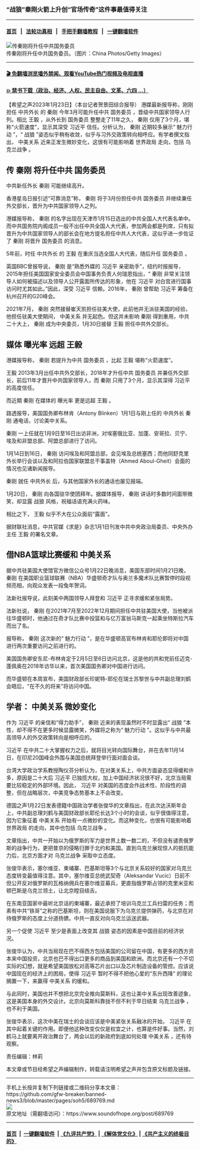 ### “战狼”秦刚火箭上升创“官场传奇”这件事最值得关注
------------------------

#### [首页](https://github.com/gfw-breaker/banned-news3/blob/master/README.md) &nbsp;&nbsp;|&nbsp;&nbsp; [法轮功真相](https://github.com/begood0513/basic/blob/master/README.md)  &nbsp;&nbsp;|&nbsp;&nbsp; [手把手翻墙教程](https://github.com/gfw-breaker/guides/wiki)  &nbsp;&nbsp;|&nbsp;&nbsp; [一键翻墙软件](https://github.com/gfw-breaker/nogfw/blob/master/README.md)  



<div><img alt="传秦刚将升任中共国务委员" src="https://img.soundofhope.org/2023-01/1674504852316.jpg"/>
<br/><figcaption class="caption">
 传秦刚将升任中共国务委员。（图片：China Photos/Getty Images）
</figcaption></div><hr/>

#### [ 🎬  免翻墙浏览墙外禁闻、观看YouTube热门视频及电视直播](https://github.com/gfw-breaker/HelloWorld)

#### [ 💥  禁书下载（政治、经济、人权、民主自由、文革、六四 ...）](https://github.com/gfw-breaker/books/blob/master/README.md)

<div><div class="Content__Wrapper sc-1bvya0-0 elmmKw article_body" itemprop="articleBody">
 <div id="post_place_1">
 </div>
 <p class="meta-top">
  <span class="meta">
   【希望之声2023年1月23日】（本台记者贺景田综合报导）
  </span>
  港媒最新报导称，刚刚担任
  <ok href="/term/144268">
   中共外长
  </ok>
  的
  <ok href="/term/520079">
   秦刚
  </ok>
  今年3月可能升任中共
  <ok href="/term/84431">
   国务委员
  </ok>
  ，晋级中共国家领导人行列。相比
  <ok href="/term/19924">
   王毅
  </ok>
  ，从外长到
  <ok href="/term/84431">
   国务委员
  </ok>
  整整走了11年之久，
  <ok href="/term/520079">
   秦刚
  </ok>
  仅用了3个月，堪称“火箭速度”，显示其深受
  <ok href="/term/1063">
   习近平
  </ok>
  信任。分析认为，
  <ok href="/term/520079">
   秦刚
  </ok>
  近期较多展示“
  <ok href="/term/831213">
   魅力行动
  </ok>
  ”，“
  <ok href="/term/3714">
   战狼
  </ok>
  ”姿态似乎稍有收敛，似乎与习外交政策转向相呼应。有学者撰文指出，
  <ok href="/term/7514">
   中美关系
  </ok>
  近来正发生微妙变化，这很有可能影响着
  <ok href="/term/761819">
   世界政局
  </ok>
  走向，包括
  <ok href="/term/702178">
   乌克兰战争
  </ok>
  。
 </p>
 <h2>
  <strong>
   传
   <ok href="/term/520079">
    秦刚
   </ok>
   将升任中共
   <ok href="/term/84431">
    国务委员
   </ok>
  </strong>
 </h2>
 <p>
  中共新任外长
  <ok href="/term/520079">
   秦刚
  </ok>
  可能继续高升。
 </p>
 <p>
  香港星岛日报引述“可靠消息”称，
  <ok href="/term/520079">
   秦刚
  </ok>
  将于3月份担任中共
  <ok href="/term/84431">
   国务委员
  </ok>
  并继续兼任外交部长，晋升为中共国家领导人之列。
 </p>
 <p>
  港媒报导称，
  <ok href="/term/520079">
   秦刚
  </ok>
  的名字出现在天津市1月15日选出的中共全国人大代表名单中。而中共国务院内阁成员一般不出任中共全国人大代表，参加两会都是列席，只有拟晋升为中共国家领导人的部长会在地方提名担任中共人大代表，这似乎进一步佐证了
  <ok href="/term/520079">
   秦刚
  </ok>
  将晋升
  <ok href="/term/84431">
   国务委员
  </ok>
  的消息。
 </p>
 <p>
  5年前，时任
  <ok href="/term/144268">
   中共外长
  </ok>
  的
  <ok href="/term/19924">
   王毅
  </ok>
  在重庆当选全国人大代表，随后升任
  <ok href="/term/84431">
   国务委员
  </ok>
  。
 </p>
 <p>
  英国BBC曾报导说，
  <ok href="/term/520079">
   秦刚
  </ok>
  是“熟悉外媒的
  <ok href="/term/1063">
   习近平
  </ok>
  亲密助手”，纽约时报报导，2015年担任美国国家安全委员会中国事务负责人何瑞恩指出，“
  <ok href="/term/520079">
   秦刚
  </ok>
  非常关注领导人如何被描述以及领导人公开露面所传达的形象，他在
  <ok href="/term/1063">
   习近平
  </ok>
  对白宫进行国事访问时尤其如此。”因此，深受
  <ok href="/term/1063">
   习近平
  </ok>
  信赖。2016年，
  <ok href="/term/520079">
   秦刚
  </ok>
  曾帮助
  <ok href="/term/1063">
   习近平
  </ok>
  筹备在杭州召开的G20峰会。
 </p>
 <p>
  2021年7月，
  <ok href="/term/520079">
   秦刚
  </ok>
  突然接替崔天凯担任驻美大使，此前他并无派驻美国的经验，他担任驻美大使期间，
  <ok href="/term/7514">
   中美关系
  </ok>
  并无起色。但这并未影响
  <ok href="/term/520079">
   秦刚
  </ok>
  得到重用，中共二十大上，
  <ok href="/term/520079">
   秦刚
  </ok>
  成为中央委员，1月30日接替
  <ok href="/term/19924">
   王毅
  </ok>
  担任中共外交部长。
 </p>
 <h2>
  <strong>
   媒体
   <ok href="/term/831216">
    曝光率
   </ok>
   远超
   <ok href="/term/19924">
    王毅
   </ok>
  </strong>
 </h2>
 <p>
  港媒报导称，
  <ok href="/term/520079">
   秦刚
  </ok>
  若提升为中共
  <ok href="/term/84431">
   国务委员
  </ok>
  ，比起
  <ok href="/term/19924">
   王毅
  </ok>
  堪称“火箭速度”。
 </p>
 <p>
  <ok href="/term/19924">
   王毅
  </ok>
  2013年3月出任中共外交部长，2018年才升任中共
  <ok href="/term/84431">
   国务委员
  </ok>
  并兼任外交部长，前后11年才晋升中共国家领导人，而
  <ok href="/term/520079">
   秦刚
  </ok>
  只用了3个月，显示其深得
  <ok href="/term/1063">
   习近平
  </ok>
  的高度信任。
 </p>
 <p>
  而近期
  <ok href="/term/520079">
   秦刚
  </ok>
  在媒体的
  <ok href="/term/831216">
   曝光率
  </ok>
  更是远超
  <ok href="/term/19924">
   王毅
  </ok>
  。
 </p>
 <p>
  路透报导，美国国务卿布林肯（Antony Blinken）1月1日与刚上任的
  <ok href="/term/144268">
   中共外长
  </ok>
  <ok href="/term/520079">
   秦刚
  </ok>
  通电话，讨论美中关系。
 </p>
 <p>
  <ok href="/term/520079">
   秦刚
  </ok>
  一上任就在1月9日至16日出访非洲，对埃塞俄比亚、加蓬、安哥拉、贝宁、埃及和非盟总部、阿盟总部进行了访问。
 </p>
 <p>
  1月14日到16日，
  <ok href="/term/520079">
   秦刚
  </ok>
  访问埃及和阿盟总部，会见埃及总统塞西；而他同舒克里外长举行会谈以及和阿拉伯国家联盟总干事盖特（Ahmed Aboul-Gheit）会面的情况也见诸新闻报导。
 </p>
 <p>
  <ok href="/term/520079">
   秦刚
  </ok>
  就任
  <ok href="/term/144268">
   中共外长
  </ok>
  后，与其他国家外长的通话也屡见报端。
 </p>
 <p>
  1月20日，
  <ok href="/term/520079">
   秦刚
  </ok>
  向各国驻华使团拜年。据媒体报导，
  <ok href="/term/520079">
   秦刚
  </ok>
  讲话时多数时间面带微笑，却显露
  <ok href="/term/3714">
   战狼
  </ok>
  风格，祝福话语充满火药味。
 </p>
 <p>
  相比之下，
  <ok href="/term/19924">
   王毅
  </ok>
  似乎不大在公众面前“露面”。
 </p>
 <p>
  据财联社消息，中共官媒《求是》杂志1月1日刊发中共中央政治局委员、中央外办主任
  <ok href="/term/19924">
   王毅
  </ok>
  的署名文章。
 </p>
 <h2>
  <strong>
   借NBA篮球比赛缓和
   <ok href="/term/7514">
    中美关系
   </ok>
  </strong>
 </h2>
 <p>
  据中共驻美国大使馆官方微信公众号1月22日晚消息，美国东部时间1月21日晚，
  <ok href="/term/520079">
   秦刚
  </ok>
  在美国职业篮球联赛（NBA）华盛顿奇才队与奥兰多魔术队比赛暂停时段视频亮相，向观众发表一段兔年贺词。
 </p>
 <p>
  法新社报导说，此刻美中两国领导人拜登和
  <ok href="/term/1063">
   习近平
  </ok>
  正寻求缓和紧张局势。
 </p>
 <p>
  法新社说，
  <ok href="/term/520079">
   秦刚
  </ok>
  在2021年7月至2022年12月期间担任中共驻美国大使，当他被派往华盛顿时，他通过在奇才队比赛中投篮和与亿万富翁马斯克一起乘坐特斯拉汽车而出了名。
 </p>
 <p>
  报导称，
  <ok href="/term/520079">
   秦刚
  </ok>
  这次新的“
  <ok href="/term/831213">
   魅力行动
  </ok>
  ”，是在华盛顿高官布林肯和耶伦即将对中国进行两次重要访问之前进行的。
 </p>
 <p>
  美国国务卿安东尼-布林肯定于2月5日至6日访问北京，这是他的共和党前任迈克-蓬佩奥在2018年访华以来，首次美国国务卿对中国进行访问。
 </p>
 <p>
  而华盛顿在本周宣布，美国财政部长珍妮特-耶伦在瑞士苏黎世与中共副总理刘鹤会晤后，"在不久的将来"将访问中国。
 </p>
 <h2>
  <strong>
   学者：
   <ok href="/term/7514">
    中美关系
   </ok>
   微妙变化
  </strong>
 </h2>
 <p>
  作为
  <ok href="/term/1063">
   习近平
  </ok>
  的亲信和“得力助手”，
  <ok href="/term/520079">
   秦刚
  </ok>
  近来的表现虽然时不时显露出“
  <ok href="/term/3714">
   战狼
  </ok>
  ”本性，却不得不在更多时候显露微笑，外媒将之称为“
  <ok href="/term/831213">
   魅力行动
  </ok>
  ”。这似乎与中共最高领导人的外交政策转向是相呼应的。
 </p>
 <p>
  <ok href="/term/1063">
   习近平
  </ok>
  在中共二十大掌握权力之后，就将目光转向国际舞台，并在去年11月14日，在印尼20国峰会外围与美国总统拜登举行面对面会谈。
 </p>
 <p>
  台湾大学政治学系教授陶仪芬分析认为，在对美关系上，中共方面姿态显得缓和许多，原因是二十大后
  <ok href="/term/1063">
   习近平
  </ok>
  已独揽大权，加上中国经济状况很不好，北京当局需要比较稳定的外部环境。因此，
  <ok href="/term/1063">
   习近平
  </ok>
  对美国的态度会作战术性、阶段性的调整，但在战略层次，中美竞争态势基本上不会改变。
 </p>
 <p>
  德国之声1月22日发表德籍中国政治学者张俊华的文章指出，在此次达沃斯年会上，中共副总理刘鹤与美国财政部长耶伦长达3个小时的会谈，似乎很值得注意，因为它象征着
  <ok href="/term/7514">
   中美关系
  </ok>
  开始有一点微妙的变化。而这种变化，也很有可能影响着
  <ok href="/term/761819">
   世界政局
  </ok>
  的走向，其中也包括
  <ok href="/term/702178">
   乌克兰战争
  </ok>
  。
 </p>
 <p>
  文章指出，中共一开始以为俄罗斯的军力是世界上数一数二的，不但没有谴责俄罗斯的战争行为，更把普京的侵略归罪于北约和美国。直到乌克兰展现惊人的抵抗能力后，北京方面才对
  <ok href="/term/702178">
   乌克兰战争
  </ok>
  采取中立态度。
 </p>
 <p>
  张俊华表示，塞尔维亚、柬埔寨、巴基斯坦等3个与北京关系较好的国家对乌克兰态度转变最值得注意。其中，塞尔维亚总统武契奇（Aleksandar Vucic）日前不但公开反对俄罗斯的瓦格纳佣兵在塞尔维亚募兵，更直指俄罗斯占领的克里米亚和顿巴斯是乌克兰领土，让北京瞠目结舌。
 </p>
 <p>
  在东南亚国家中最听北京话的柬埔寨，最近承担了培训乌克兰工兵扫雷的任务；而素有中共“铁哥”之称的巴基斯坦，则在美国说服下为乌克兰提供弹药，与北京在对待俄罗斯的态度上分道扬镳。中共一直反对向乌克兰运送武器。
 </p>
 <p>
  另一个促使
  <ok href="/term/1063">
   习近平
  </ok>
  至少是表面上改变其
  <ok href="/term/3714">
   战狼
  </ok>
  姿态的因素是中国目前的经济状况。
 </p>
 <p>
  张俊华认为，中共当局现在巴不得西方包括美国的公司留在中国，有更多的西方资本来中国投资，北京也巴不得出口更多的商品到美国和欧洲。而北京还有一个不切实际的幻想，就是希望美国放松对高等芯片出口以及芯片制造设备的管控。应该说中国现在的经济上的困局，使得
  <ok href="/term/1063">
   习近平
  </ok>
  暂时不得不把他心爱的“东升西降“ 的理论搁置一下，来赢得
  <ok href="/term/7514">
   中美关系
  </ok>
  的缓和。
 </p>
 <p>
  与此同时，美国也并不想把北京完全推向莫斯科，这也让美中关系出现改善迹象，这是美国本身的外交设计。北京向莫斯科靠拢不但不利于早日结束
  <ok href="/term/702178">
   乌克兰战争
  </ok>
  ，也不利于美国。
 </p>
 <p>
  张俊华表示，这次中美在瑞士的会谈应该是中美紧张关系融冰的开始，
  <ok href="/term/1063">
   习近平
  </ok>
  在其中起着关键的作用。即便他这种改变仅仅是权宜之计，也算是件好事。当然，刘鹤马上就要离开政治舞台了，两会以后的新政府到底如何处理
  <ok href="/term/7514">
   中美关系
  </ok>
  ，还有待观察。
 </p>
 <p class="meta-btm">
  责任编辑：林莉
 </p>
 <p class="meta-btm">
  本文章或节目经希望之声编辑制作，转载请注明希望之声并包含原文标题及链接。
 </p>
</div>
</div>
<hr/>
手机上长按并复制下列链接或二维码分享本文章：<br/>
https://github.com/gfw-breaker/banned-news3/blob/master/pages/soh5/689769.md <br/>
<a href='https://github.com/gfw-breaker/banned-news3/blob/master/pages/soh5/689769.md'><img src='https://github.com/gfw-breaker/banned-news3/blob/master/pages/soh5/689769.md.png'/></a> <br/>
原文地址（需翻墙访问）：https://www.soundofhope.org/post/689769


------------------------
#### [首页](https://github.com/gfw-breaker/banned-news3/blob/master/README.md) &nbsp;|&nbsp; [一键翻墙软件](https://github.com/gfw-breaker/nogfw/blob/master/README.md) &nbsp;| [《九评共产党》](https://github.com/gfw-breaker/9ping.md/blob/master/README.md#九评之一评共产党是什么) | [《解体党文化》](https://github.com/gfw-breaker/jtdwh.md/blob/master/README.md) | [《共产主义的终极目的》](https://github.com/gfw-breaker/gczydzjmd.md/blob/master/README.md)


<img src='http://gfw-breaker.win/banned-news3/pages/soh5/689769.md' width='0px' height='0px'/>